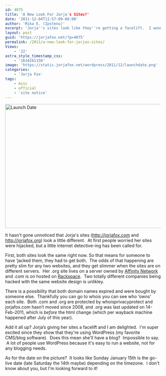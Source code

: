 ```yaml
---
id: 4075
title: 'A New Look For Jorja's Sites?'
date: '2011-12-04T11:57:09-08:00'
author: 'Mika E. (Ipstenu)'
excerpt: 'Jorja''s sites look like they''re getting a facelift.  I wonder what they''ll look like!'
layout: post
guid: 'https://jorjafox.net/?p=4075'
permalink: /2011/a-new-look-for-jorjas-sites/
Views:
    - '22'
astra_style_timestamp_css:
    - '1634261150'
image: 'https://static.jorjafox.net/wordpress/2011/12/launchdate.png'
categories:
    - 'Jorja Fox'
tags:
    - misc
    - official
    - 'site notice'
---
```


<img class="aligncenter size-full wp-image-4076" title="Launch Date" src="//static.jorjafox.net/wordpress/2011/12/launchdate.png" alt="Launch Date" width="600" height="400" />

It hasn't gone unnoticed that Jorja's sites (<a href="http://jorjafox.com">http://jorjafox.com</a> and <a href="http://jorjafox.org">http://jorjafox.org</a>) look a little different.  At first people worried her sites were hijacked, but a little internet detective-ing has been called for.

First, both sites look the same right now. So that means for someone to have ‘jacked them, they had to get both.  The odds of that happening are pretty slim for any two websites, and they get slimmer when the sites are on different servers.  Her .org site lives on a server owned by <a href="http://www.whoishostingthis.com/jorjafox.org">Affinity Network</a> and .com is on hosted on <a href="http://www.whoishostingthis.com/jorjafox.com">Rackspace</a>.  Two totally different companies being hacked with the same website design is unlikley.

There is a possibility that both domain names expired and were bought by someone else.  Thankfully you can go to whois you can see who ‘owns’ each site.  Both .com and .org are protected by whoisprivacyprotect and jorjafox.com hasn’t moved since 2008, and .org was last updated on 14-Feb-2011, which is <em>before</em> the html change (which per wayback machine happened after July of this year).

Add it all up? Jorja’s giving her sites a facelift and I am delighted.  I'm super excited since they show that they're using WordPress (my favorite CMS/blog software).  Does this mean she'll have a blog?  Impossible to say.  A lot of people use WordPress because it's easy to run a website, not for any blogging needs.

As for the date on the picture?  It looks like Sunday January 15th is the go-live date (late Saturday the 14th maybe) depending on the timezone.  I don't know about you, but I'm looking forward to it!
